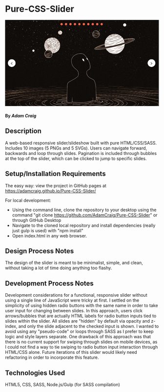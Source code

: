 # Pure-CSS-Slider

![Slider Screenshot](screenshot.png)

#### By _**Adam Craig**_

## Description

A web-based responsive slider/slideshow built with pure HTML/CSS/SASS. Includes 10 images (5 PNGs and 5 SVGs). Users can navigate forward, backwards and loop through slides. Pagination is included through bubbles at the top of the slider, which can be clicked to jump to specific slides.

## Setup/Installation Requirements

The easy way: view the project in GitHub pages at https://adamcraig.github.io/Pure-CSS-Slider/

For local development:

- Using the command line, clone the repository to your desktop using the command "git clone https://github.com/AdamCraig/Pure-CSS-Slider" or through GitHub Desktop
- Navigate to the cloned local repository and install dependencies (really just gulp is used) with "npm install"
- Open index.html in any web browser.

## Design Process Notes

The design of the slider is meant to be minimalist, simple, and clean, without taking a lot of time doing anything too flashy.

## Development Process Notes

Development considerations for a functional, responsive slider without using a single line of JavaScript were tricky at first. I settled on the simplicity of using hidden radio buttons with the same name in order to take user input for changing between slides. In this approach, users click arrows/bubbles that are actually HTML labels for radio button inputs tied to slides within the slider. All slides are "hidden" by default via opacity and z-index, and only the slide adjacent to the checked input is shown. I wanted to avoid using any "pseudo-code" or loops through SASS as I prefer to keep logic and style layers separate. One drawback of this approach was that there is no current support for swiping through slides on mobile devices, as I could not find a way to tie swiping to radio button input interaction through HTML/CSS alone. Future iterations of this slider would likely need refactoring in order to incorporate this feature.

## Technologies Used

HTML5, CSS, SASS, Node.js/Gulp (for SASS compilation)
